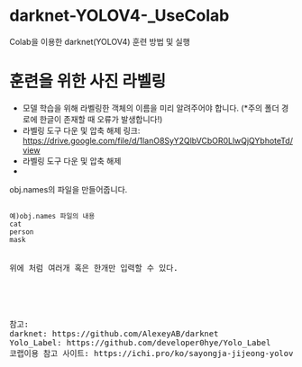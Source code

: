 # darknet-YOLOV4-_UseColab
Colab을 이용한 darknet(YOLOV4) 훈련 방법 및 실행
# 훈련을 위한 사진 라벨링
- 모델 학습을 위해 라벨링한 객체의 이름을 미리 알려주어야 합니다.   (*주의 폴더 경로에 한글이 존재할 때 오류가 발생합니다!)
- 라벨링 도구 다운 및 압축 해제   링크: https://drive.google.com/file/d/1lanO8SyY2QlbVCbOR0LlwQjQYbhoteTd/view
-  라벨링 도구 다운 및 압축 해제
- 
obj.names의 파일을 만들어줍니다.
<pre>
<code>
예)obj.names 파일의 내용
cat
person
mask
</code>
</person>
위에 처럼 여러개 혹은 한개만 입력할 수 있다.





참고: 
darknet: https://github.com/AlexeyAB/darknet
Yolo_Label: https://github.com/developer0hye/Yolo_Label
코랩이용 참고 사이트: https://ichi.pro/ko/sayongja-jijeong-yolov4-gaeche-tamjigi-gyoyug-google-colab-sayong-6710443722856
